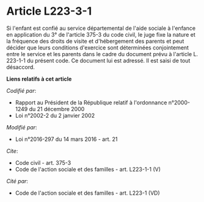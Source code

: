 # Article L223-3-1

Si l'enfant est confié au service départemental de l'aide sociale à l'enfance en application du 3° de l'article 375-3 du code
civil, le juge fixe la nature et la fréquence des droits de visite et d'hébergement des parents et peut décider que leurs
conditions d'exercice sont déterminées conjointement entre le service et les parents dans le cadre du document prévu à
l'article L. 223-1-1 du présent code. Ce document lui est adressé. Il est saisi de tout désaccord.

**Liens relatifs à cet article**

_Codifié par_:

  - Rapport au Président de la République relatif à l'ordonnance n°2000-1249 du 21 décembre 2000
  - Loi n°2002-2 du 2 janvier 2002

_Modifié par_:

  - Loi n°2016-297 du 14 mars 2016 - art. 21

_Cite_:

  - Code civil - art. 375-3
  - Code de l'action sociale et des familles - art. L223-1-1 (V)

_Cité par_:

  - Code de l'action sociale et des familles - art. L223-1 (VD)
